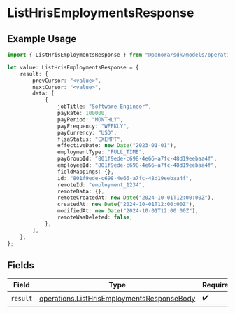 # ListHrisEmploymentsResponse

## Example Usage

```typescript
import { ListHrisEmploymentsResponse } from "@panora/sdk/models/operations";

let value: ListHrisEmploymentsResponse = {
    result: {
        prevCursor: "<value>",
        nextCursor: "<value>",
        data: [
            {
                jobTitle: "Software Engineer",
                payRate: 100000,
                payPeriod: "MONTHLY",
                payFrequency: "WEEKLY",
                payCurrency: "USD",
                flsaStatus: "EXEMPT",
                effectiveDate: new Date("2023-01-01"),
                employmentType: "FULL_TIME",
                payGroupId: "801f9ede-c698-4e66-a7fc-48d19eebaa4f",
                employeeId: "801f9ede-c698-4e66-a7fc-48d19eebaa4f",
                fieldMappings: {},
                id: "801f9ede-c698-4e66-a7fc-48d19eebaa4f",
                remoteId: "employment_1234",
                remoteData: {},
                remoteCreatedAt: new Date("2024-10-01T12:00:00Z"),
                createdAt: new Date("2024-10-01T12:00:00Z"),
                modifiedAt: new Date("2024-10-01T12:00:00Z"),
                remoteWasDeleted: false,
            },
        ],
    },
};
```

## Fields

| Field                                                                                                    | Type                                                                                                     | Required                                                                                                 | Description                                                                                              |
| -------------------------------------------------------------------------------------------------------- | -------------------------------------------------------------------------------------------------------- | -------------------------------------------------------------------------------------------------------- | -------------------------------------------------------------------------------------------------------- |
| `result`                                                                                                 | [operations.ListHrisEmploymentsResponseBody](../../models/operations/listhrisemploymentsresponsebody.md) | :heavy_check_mark:                                                                                       | N/A                                                                                                      |